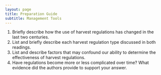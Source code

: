 ```yaml
---
layout: page
title: Preparation Guide
subtitle: Management Tools
---
```


1. Briefly describe how the use of harvest regulations has changed in the last two centuries.
1. List and briefly describe each harvest regulation type discussed in both readings.
1. List and describe factors that may confound our ability to determine the effectiveness of harvest regulations.
1. Have regulations become more or less complicated over time? What evidence did the authors provide to support your answer.
